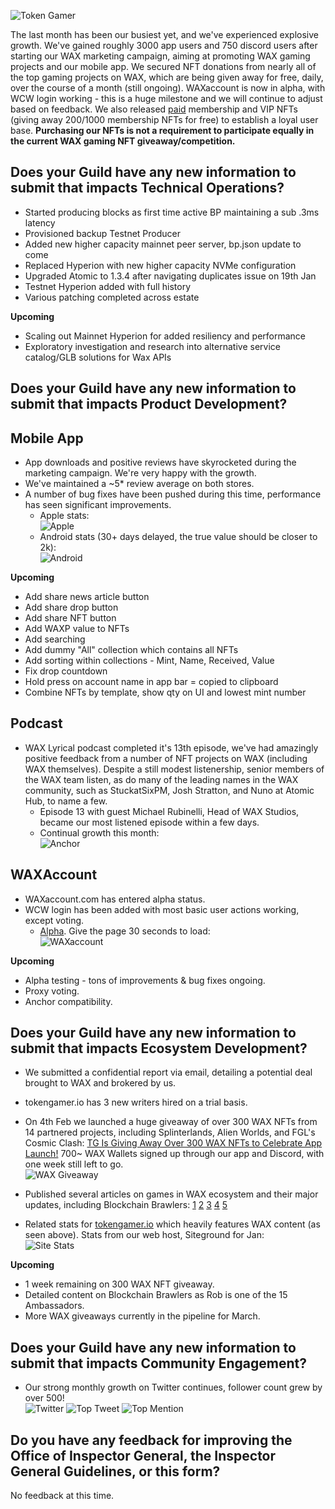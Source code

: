 ![Token Gamer](https://tokengamer.io/wp-content/uploads/2021/12/tg_logo_text_v2.png)

The last month has been our busiest yet, and we've experienced explosive growth. We've gained roughly 3000 app users and 750 discord users after starting our WAX marketing campaign, aiming at promoting WAX gaming projects and our mobile app. We secured NFT donations from nearly all of the top gaming projects on WAX, which are being given away for free, daily, over the course of a month (still ongoing). WAXaccount is now in alpha, with WCW login working - this is a huge milestone and we will continue to adjust based on feedback. We also released [paid](https://neftyblocks.com/c/tokengamerio) membership and VIP NFTs (giving away 200/1000 membership NFTs for free) to establish a loyal user base. 
**Purchasing our NFTs is not a requirement to participate equally in the current WAX gaming NFT giveaway/competition.** 

## Does your Guild have any new information to submit that impacts Technical Operations?

* Started producing blocks as first time active BP maintaining a sub .3ms latency
* Provisioned backup Testnet Producer
* Added new higher capacity mainnet peer server, bp.json update to come
* Replaced Hyperion with new higher capacity NVMe configuration
* Upgraded Atomic to 1.3.4 after navigating duplicates issue on 19th Jan
* Testnet Hyperion added with full history
* Various patching completed across estate

**Upcoming**
* Scaling out Mainnet Hyperion for added resiliency and performance
* Exploratory investigation and research into alternative service catalog/GLB solutions for Wax APIs

## Does your Guild have any new information to submit that impacts Product Development?
## Mobile App
* App downloads and positive reviews have skyrocketed during the marketing campaign. We're very happy with the growth.
* We've maintained a ~5* review average on both stores.
* A number of bug fixes have been pushed during this time, performance has seen significant improvements.
  - Apple stats: \
![Apple](https://tokengamer.io/wp-content/uploads/2022/02/apple_stats_20220226.png)
  - Android stats (30+ days delayed, the true value should be closer to 2k): \
![Android](https://tokengamer.io/wp-content/uploads/2022/02/android_20220213.png) 

**Upcoming**
* Add share news article button 
* Add share drop button
* Add share NFT button
* Add WAXP value to NFTs
* Add searching
* Add dummy "All" collection which contains all NFTs
* Add sorting within collections - Mint, Name, Received, Value
* Fix drop countdown
* Hold press on account name in app bar = copied to clipboard
* Combine NFTs by template, show qty on UI and lowest mint number

## Podcast
* WAX Lyrical podcast completed it's 13th episode, we've had amazingly positive feedback from a number of NFT projects on WAX (including WAX themselves). Despite a still modest listenership, senior members of the WAX team listen, as do many of the leading names in the WAX community, such as StuckatSixPM, Josh Stratton, and Nuno at Atomic Hub, to name a few.
  - Episode 13 with guest Michael Rubinelli, Head of WAX Studios, became our most listened episode within a few days.
  - Continual growth this month: \
![Anchor](https://tokengamer.io/wp-content/uploads/2022/02/podcast_stats_20220226.png)

## WAXAccount
* WAXaccount.com has entered alpha status. 
* WCW login has been added with most basic user actions working, except voting.
  - [Alpha](https://waxaccount.com/). Give the page 30 seconds to load: \
![WAXaccount](https://tokengamer.io/wp-content/uploads/2022/02/waxaccount_20220215.png)

**Upcoming**
* Alpha testing - tons of improvements & bug fixes ongoing.
* Proxy voting.
* Anchor compatibility.

## Does your Guild have any new information to submit that impacts Ecosystem Development?

* We submitted a confidential report via email, detailing a potential deal brought to WAX and brokered by us.

* tokengamer.io has 3 new writers hired on a trial basis.

* On 4th Feb we launched a huge giveaway of over 300 WAX NFTs from 14 partnered projects, including Splinterlands, Alien Worlds, and FGL's Cosmic Clash: [TG Is Giving Away Over 300 WAX NFTs to Celebrate App Launch!](https://tokengamer.io/tg-is-giving-away-over-300-wax-nfts-to-celebrate-app-launch/) 700~ WAX Wallets signed up through our app and Discord, with one week still left to go. \
![WAX Giveaway](https://tokengamer.io/wp-content/uploads/2022/02/WAX-NFT-giveaway-airdrop-competition-gaming-NFTs-WCW-2022-TG-app-mobile-1-1068x600.jpg)

* Published several articles on games in WAX ecosystem and their major updates, including Blockchain Brawlers: [1](https://tokengamer.io/wax-and-bscs-blockchain-brawlers-opens-ambassador-program/) [2](https://tokengamer.io/mobile-gaming-publisher-fgl-to-launch-p2e-token-on-wax/) [3](https://tokengamer.io/dark-country-nft-tcg-on-wax-and-flow-reveals-revolutionary-plans/) [4](https://tokengamer.io/blockchain-tcg-dark-country-launches-land-and-assets-on-wax-mainnet/) [5](https://tokengamer.io/tg-is-giving-away-over-300-wax-nfts-to-celebrate-app-launch/)

* Related stats for [tokengamer.io]((https://tokengamer.io/)) which heavily features WAX content (as seen above). Stats from our web host, Siteground for Jan: \
![Site Stats](https://tokengamer.io/wp-content/uploads/2022/02/site_stats_20220214.png)

**Upcoming**
* 1 week remaining on 300 WAX NFT giveaway.
* Detailed content on Blockchain Brawlers as Rob is one of the 15 Ambassadors.
* More WAX giveaways currently in the pipeline for March.

## Does your Guild have any new information to submit that impacts Community Engagement?

* Our strong monthly growth on Twitter continues, follower count grew by over 500! \
![Twitter](https://tokengamer.io/wp-content/uploads/2022/02/twitter_stats_20220226.png)
![Top Tweet](https://tokengamer.io/wp-content/uploads/2022/02/top_tweet_20220226.png)
![Top Mention](https://tokengamer.io/wp-content/uploads/2022/02/top_mention_20220226.png)

## Do you have any feedback for improving the Office of Inspector General, the Inspector General Guidelines, or this form?

No feedback at this time.
